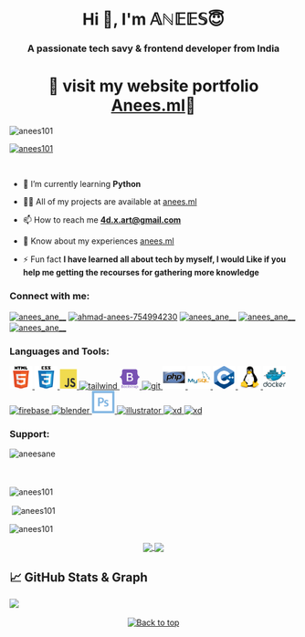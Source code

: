 <h1 align="center">Hi 👋, I'm 𝔸ℕ𝔼𝔼𝕊😇</h1>
<h3 align="center">A passionate tech savy & frontend developer from India</h3>
<h1 align="center">🍂 visit my website portfolio  <a href="https://anees.ml">Anees.ml</a>🍁</h1>




<p align="left"> <img src="https://komarev.com/ghpvc/?username=anees101&label=Profile%20views&color=0e75b6&style=flat" alt="anees101" /></p>

<p align="left"> <a href="https://github.com/ryo-ma/github-profile-trophy"><img src="https://github-profile-trophy.vercel.app/?username=anees101" alt="anees101" /></a> </p>

<p align="left"> <a href="https://twitter.com/" target="blank"><img src="https://img.shields.io/twitter/follow/?logo=twitter&style=for-the-badge" alt="" /></a> </p>

- 🌱 I’m currently learning **Python**

- 👨‍💻 All of my projects are available at [anees.ml](anees.ml)

- 📫 How to reach me **4d.x.art@gmail.com**

- 📄 Know about my experiences [anees.ml](anees.ml)

- ⚡ Fun fact **I have learned all about tech by myself, I would Like if you help me getting the recourses for gathering more knowledge**

<h3 align="left">Connect with me:</h3>
<p align="left">
<a href="https://github.com/Anees101" target="blank"><img align="center" src="https://raw.githubusercontent.com/rahuldkjain/github-profile-readme-generator/master/src/images/icons/Social/github.svg" alt="anees_ane__" height="30" width="40" /></a>
<a href="https://linkedin.com/in/ahmad-anees-754994230" target="blank"><img align="center" src="https://raw.githubusercontent.com/rahuldkjain/github-profile-readme-generator/master/src/images/icons/Social/linked-in-alt.svg" alt="ahmad-anees-754994230" height="30" width="40" /></a>
<a href="https://instagram.com/anees_ane__" target="blank"><img align="center" src="https://raw.githubusercontent.com/rahuldkjain/github-profile-readme-generator/master/src/images/icons/Social/instagram.svg" alt="anees_ane__" height="30" width="40" /></a>
<a href="https://wa.me/+919029605529" target="blank"><img align="center" src="https://raw.githubusercontent.com/rahuldkjain/github-profile-readme-generator/master/src/images/icons/Social/whatsapp.svg" alt="anees_ane__" height="30" width="40" /></a>
<a href="mailto:4d.x.art@gmail.com" target="blank"><img align="center" src="https://www.reshot.com/preview-assets/icons/PC48BQ7E6M/mail-PC48BQ7E6M.svg" alt="anees_ane__" height="40" width="40" /></a>

</p>

<h3 align="left">Languages and Tools:</h3>
<p align="left"> 
<a href="https://www.w3.org/html/" target="_blank" rel="noreferrer"> <img src="https://raw.githubusercontent.com/devicons/devicon/master/icons/html5/html5-original-wordmark.svg" alt="html5" width="40" height="40"/> </a>
<a href="https://www.w3schools.com/css/" target="_blank" rel="noreferrer"> <img src="https://raw.githubusercontent.com/devicons/devicon/master/icons/css3/css3-original-wordmark.svg" alt="css3" width="40" height="40"/> </a>
<a href="https://developer.mozilla.org/en-US/docs/Web/JavaScript" target="_blank" rel="noreferrer"> <img src="https://raw.githubusercontent.com/devicons/devicon/master/icons/javascript/javascript-original.svg" alt="javascript" width="30" height="35"/> </a>
<a href="https://tailwindcss.com/" target="_blank" rel="noreferrer"> <img src="https://www.vectorlogo.zone/logos/tailwindcss/tailwindcss-icon.svg" alt="tailwind" width="40" height="40"/> </a>
<a href="https://getbootstrap.com" target="_blank" rel="noreferrer"> <img src="https://raw.githubusercontent.com/devicons/devicon/master/icons/bootstrap/bootstrap-plain-wordmark.svg" alt="bootstrap" width="35" height="35"/> </a> 
<a href="https://git-scm.com/" target="_blank" rel="noreferrer"> <img src="https://www.vectorlogo.zone/logos/git-scm/git-scm-icon.svg" alt="git" width="40" height="40"/> </a>
<a href="https://www.php.net" target="_blank" rel="noreferrer"> <img src="https://raw.githubusercontent.com/devicons/devicon/master/icons/php/php-original.svg" alt="php" width="40" height="40"/> </a> 
<a href="https://www.mysql.com/" target="_blank" rel="noreferrer"> <img src="https://raw.githubusercontent.com/devicons/devicon/master/icons/mysql/mysql-original-wordmark.svg" alt="mysql" width="40" height="40"/> </a> 
<a href="https://www.w3schools.com/cpp/" target="_blank" rel="noreferrer"> <img src="https://raw.githubusercontent.com/devicons/devicon/master/icons/cplusplus/cplusplus-original.svg" alt="cplusplus" width="40" height="40"/> </a>
<a href="https://www.linux.org/" target="_blank" rel="noreferrer"> <img src="https://raw.githubusercontent.com/devicons/devicon/master/icons/linux/linux-original.svg" alt="linux" width="40" height="40"/> </a> 
<!-- <a href="https://www.arduino.cc/" target="_blank" rel="noreferrer"> <img src="https://cdn.worldvectorlogo.com/logos/arduino-1.svg" alt="arduino" width="40" height="40"/> </a>  -->
<a href="https://www.docker.com/" target="_blank" rel="noreferrer"> <img src="https://raw.githubusercontent.com/devicons/devicon/master/icons/docker/docker-original-wordmark.svg" alt="docker" width="40" height="40"/> </a> 
<!-- <a href="https://kubernetes.io" target="_blank" rel="noreferrer"> <img src="https://www.vectorlogo.zone/logos/kubernetes/kubernetes-icon.svg" alt="kubernetes" width="40" height="40"/> </a>  -->
<a href="https://firebase.google.com/" target="_blank" rel="noreferrer"> <img src="https://www.vectorlogo.zone/logos/firebase/firebase-icon.svg" alt="firebase" width="40" height="40"/> </a>  
<a href="https://www.blender.org/" target="_blank" rel="noreferrer"> <img src="https://download.blender.org/branding/community/blender_community_badge_white.svg" alt="blender" width="40" height="40"/> </a>
<a href="https://www.photoshop.com/en" target="_blank" rel="noreferrer"> <img src="https://raw.githubusercontent.com/devicons/devicon/master/icons/photoshop/photoshop-line.svg" alt="photoshop" width="40" height="40"/> </a>
<a href="https://www.adobe.com/in/products/illustrator.html" target="_blank" rel="noreferrer"> <img src="https://www.vectorlogo.zone/logos/adobe_illustrator/adobe_illustrator-icon.svg" alt="illustrator" width="40" height="40"/> </a>
<a href="https://www.adobe.com/products/xd.html" target="_blank" rel="noreferrer"> <img src="https://cdn.worldvectorlogo.com/logos/adobe-xd.svg" alt="xd" width="40" height="40"/> </a>
<a href="https://www.adobe.com/products/premiere.html" target="_blank" rel="noreferrer"> <img src="https://upload.wikimedia.org/wikipedia/commons/thumb/f/f2/Adobe_Premiere_Pro_Logo.svg/512px-Adobe_Premiere_Pro_Logo.svg.png?20170508164447" alt="xd" width="40" height="40"/> </a> </p>

<h3 align="left">Support:</h3>
<p><a href="https://www.buymeacoffee.com/aneesane"> <img align="left" src="https://cdn.buymeacoffee.com/buttons/v2/default-yellow.png" height="50" width="210" alt="aneesane" /></a></p><br><br><br>



<p><img align="center" src="https://github-readme-stats.vercel.app/api/top-langs?username=anees101&show_icons=true&locale=en&layout=compact&theme=chartreuse-dark&langs_count=10" alt="anees101" /></p>
<p>&nbsp;<img align="center" src="https://github-readme-stats.vercel.app/api?username=anees101&show_icons=true&locale=en&theme=chartreuse-dark&include_all_commits=false&private_count=true" alt="anees101" /></p>
<p><img align="center" src="https://github-readme-streak-stats.herokuapp.com/?user=anees101&theme=chartreuse-dark&border_radius=30.0" alt="anees101" /></p>

<!-- Stats -->
<p align="center">
  <a href="https://github.com/anees101?tab=repositories">
    <img height="80%"
      align="center"
      src="https://github-readme-stats.vercel.app/api/top-langs/?username=anees101&layout=compact&theme=merko&count_private=true"
    />
  </a>
  <a href="https://github.com/anees101?tab=repositories">
    <img height="80%"
      align="center"
      height="140"
      src="https://github-readme-stats.vercel.app/api?username=anees101&count_private=true&show_icons=true&custom_title=Github%20Status&hide=issues&theme=merko&count_private=true"
    />
  </a>
</p>



## 📈 GitHub Stats & Graph
<p align="center">

<p><img src="https://activity-graph.herokuapp.com/graph?username=anees101&theme=xcode"></p>





<!-- centre button links to top -->
<p align="center"><a href="#top"><img src="https://img.shields.io/static/v1?label&message=Back+to+top 👆🏼&color=076e0f&style=flat&logo" width="20%" alt="Back to top" /></a></p>

<!-- [![Typing SVG](https://readme-typing-svg.herokuapp.com?color=%2340c463&width=500&height=30&lines=I+love+Pascal+and+have+been+programming;in+it+for+more+than+25+years.)](https://git.io/typing-svg) -->

















<!-- # Learn 

[Learn About Git Hub
](https://lab.github.com/)


# My Social media Accounts
[Dribble](https://dribbble.com/Anees101) 

[Git Hub](https://github.com/Anees101) 

[Vimeo](https://vimeo.com/Anees) 




# Task to compleate 

Creata this Accounts,
Twitter,
Facebook,
Figma,
Instagram,
Creative Market,
CodePen,
Medium,
Behance,
LinkedIn,
YouTube,
Tumblr,
Pinterest,
Shopify,



# Skill Devlopment

finish insurance e exam


https://www.youtube.com/watch?v=rs_PuSbHUpQ
Coding 
grafic Designing
Animation 
influnfer marketing 
digital marketing
web dev
app dev
social media 



freelancer/ upwork / nokri.com / internshala 

video editior
animator
grafic designer
web devlopment
seo
ui

copy writing
reanscribing (transcribe me, rev, screaby,)


# Learn Skill with certificate -->



